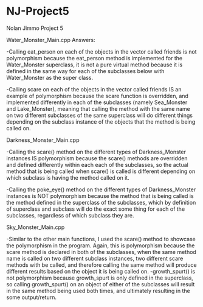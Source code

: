 # NJ-Project5
Nolan Jimmo Project 5

Water_Monster_Main.cpp Answers:

-Calling eat_person on each of the objects in the vector called friends is not polymorphism because the eat_person method is implemented for the Water_Monster superclass,
it is not a pure virtual method because it is defined in the same way for each of the subclasses below with Water_Monster as the super class.

-Calling scare on each of the objects in the vector called friends IS an example of polymorphism because the scare function is overridden, and implemented differently in 
each of the subclasses (namely Sea_Monster and Lake_Monster), meaning that calling the method with the same name on two different subclasses of the same superclass
will do different things depending on the subclass instance of the objects that the method is being called on. 

Darkness_Monster_Main.cpp

-Calling the scare() method on the different types of Darkness_Monster instances IS polymorphism because the scare() methods are overridden and defined differently within each
each of the subclasses, so the actual method that is being called when scare() is called is different depending on which subclass is having the method called on it.

-Calling the poke_eye() method on the different types of Darkness_Monster instances is NOT polymorphism because the method that is being called is the method defined in the superclass
of the subclasses, which by definition of superclass and subclass will do the exact some thing for each of the subclasses, regardless of which subclass they are. 

Sky_Monster_Main.cpp

-Similar to the other main functions, I used the scare() method to showcase the polymorphism in the program. Again, this is polymorphism because the scare method is declared in both
of the subclasses, when the same method name is called on two different subclass instances, two different scare methods with be called, and therefore calling the same method will produce
different results based on the object it is being called on.
-growth_spurt() is not polymorphism because growth_spurt is only defined in the superclass, so calling growth_spurt() on an object of either of the subclasses will result in the same
method being used both times, and ultimately resulting in the some output/return.